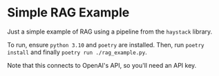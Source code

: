 # Simple RAG Example

Just a simple example of RAG using a pipeline from the `haystack` library.

To run, ensure `python 3.10` and `poetry` are installed. Then, run `poetry install` and finally `poetry run ./rag_example.py`.

Note that this connects to OpenAI's API, so you'll need an API key.